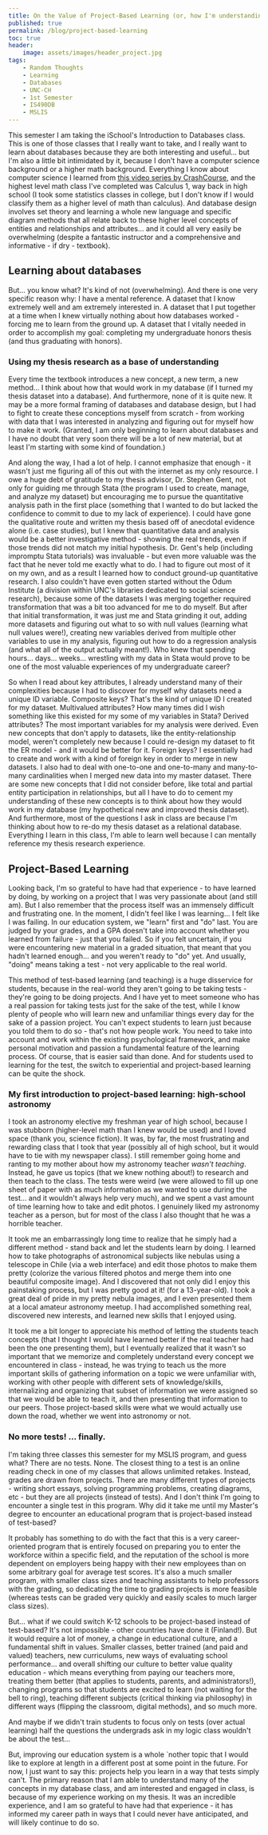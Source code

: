 ```yaml
---
title: On the Value of Project-Based Learning (or, how I'm understanding databases)
published: true
permalink: /blog/project-based-learning
toc: true
header:
    image: assets/images/header_project.jpg
tags:
    - Random Thoughts
    - Learning
    - Databases
    - UNC-CH
    - 1st Semester
    - IS490DB
    - MSLIS
---
```

This semester I am taking the iSchool's Introduction to Databases class. This is one of those classes that I really want to take, and I really want to learn about databases because they are both interesting and useful... but I'm also a little bit intimidated by it, because I don't have a computer science background or a higher math background. Everything I know about computer science I learned from [this video series by CrashCourse](https://www.youtube.com/watch?v=tpIctyqH29Q&list=PL8dPuuaLjXtNlUrzyH5r6jN9ulIgZBpdo), and the highest level math class I've completed was Calculus 1, way back in high school (I took some statistics classes in college, but I don't know if I would classify them as a higher level of math than calculus). And database design involves set theory and learning a whole new language and specific diagram methods that all relate back to these higher level concepts of entities and relationships and attributes... and it could all very easily be overwhelming (despite a fantastic instructor and a comprehensive and informative - if dry - textbook).

## Learning about databases

But... you know what? It's kind of not (overwhelming). And there is one very specific reason why: I have a mental reference. A dataset that I know extremely well and am extremely interested in. A dataset that I put together at a time when I knew virtually nothing about how databases worked - forcing me to learn from the ground up. A dataset that I vitally needed in order to accomplish my goal: completing my undergraduate honors thesis (and thus graduating with honors).

### Using my thesis research as a base of understanding

Every time the textbook introduces a new concept, a new term, a new  method... I think about how that would work in my database (if I turned my thesis dataset into a database). And furthermore, none of it is quite new. It may be a more formal framing of databases and database design, but I had to fight to create these conceptions myself from scratch - from working with data that I was interested in analyzing and figuring out for myself how to make it work. (Granted, I am only beginning to learn about databases and I have no doubt that very soon there will be a lot of new material, but at least I'm starting with some kind of foundation.)

And along the way, I had a lot of help. I cannot emphasize that enough - it wasn't just me figuring all of this out with the internet as my only resource. I owe a huge debt of gratitude to my thesis advisor, Dr. Stephen Gent, not only for guiding me through Stata (the program I used to create, manage, and analyze my dataset) but encouraging me to pursue the quantitative analysis path in the first place (something that I wanted to do but lacked the confidence to commit to due to my lack of experience). I could have gone the qualitative route and written my thesis based off of anecdotal evidence alone (i.e. case studies), but I knew that quantitative data and analysis would be a better investigative method - showing the real trends, even if those trends did not match my initial hypothesis. Dr. Gent's help (including impromptu Stata tutorials) was invaluable - but even more valuable was the fact that he never told me exactly what to do. I had to figure out most of it on my own, and as a result I learned how to conduct ground-up quantitative research. I also couldn't have even gotten started without the Odum Institute (a division within UNC's libraries dedicated to social science research), because some of the datasets I was merging together required transformation that was a bit too advanced for me to do myself. But after that initial transformation, it was just me and Stata grinding it out, adding more datasets and figuring out what to so with null values (learning what null values were!), creating new variables derived from multiple other variables to use in my analysis, figuring out how to do a regression analysis (and what all of the output actually meant!). Who knew that spending hours... days... weeks... wrestling with my data in Stata would prove to be one of the most valuable experiences of my undergraduate career?

So when I read about key attributes, I already understand many of their complexities because I had to discover for myself why datasets need a unique ID variable. Composite keys? That's the kind of unique ID I created for my dataset. Multivalued attributes? How many times did I wish something like this existed for my some of my variables in Stata? Derived attributes? The most important variables for my analysis were derived. Even new concepts that don't apply to datasets, like the entity-relationship model, weren't completely new because I could re-design my dataset to fit the ER model - and it would be better for it. Foreign keys? I essentially had to create and work with a kind of foreign key in order to merge in new datasets. I also had to deal with one-to-one and one-to-many and many-to-many cardinalities when I merged new data into my master dataset. There are some new concepts that I did not consider before, like total and partial entity participation in relationships, but all I have to do to cement my understanding of these new concepts is to think about how they would work in my database (my hypothetical new and improved thesis dataset). And furthermore, most of the questions I ask in class are because I'm thinking about how to re-do my thesis dataset as a relational database. Everything I learn in this class, I'm able to learn well because I can mentally reference my thesis research experience.

## Project-Based Learning

Looking back, I'm so grateful to have had that experience - to have learned by doing, by working on a project that I was very passionate about (and still am). But I also remember that the process itself was an immensely difficult and frustrating one. In the moment, I didn't feel like I was learning... I felt like I was failing. In our education system, we "learn" first and "do" last. You are judged by your grades, and a GPA doesn't take into account whether you learned from failure - just that you failed. So if you felt uncertain, if you were encountering new material in a graded situation, that meant that you hadn't learned enough... and you weren't ready to "do" yet. And usually, "doing" means taking a test - not very applicable to the real world.

This method of test-based learning (and teaching) is a huge disservice for students, because in the real-world they aren't going to be taking tests - they're going to be doing projects. And I have yet to meet someone who has a real passion for taking tests just for the sake of the test, while I know plenty of people who will learn new and unfamiliar things every day for the sake of a passion project. You can't expect students to learn just because you told them to do so - that's not how people work. You need to take into account and work within the existing psychological framework, and make personal motivation and passion a fundamental feature of the learning process. Of course, that is easier said than done. And for students used to learning for the test, the switch to experiential and project-based learning can be quite the shock.

### My first introduction to project-based learning: high-school astronomy

I took an astronomy elective my freshman year of high school, because I was stubborn (higher-level math than I knew would be used) and I loved space (thank you, science fiction). It was, by far, the most frustrating and rewarding class that I took that year (possibly all of high school, but it would have to tie with my newspaper class). I still remember going home and ranting to my mother about how my astronomy teacher *wasn't teaching*. Instead, he gave us topics (that we knew nothing about!) to research and then teach to the class. The tests were weird (we were allowed to fill up one sheet of paper with as much information as we wanted to use during the test... and it wouldn't always help very much), and we spent a vast amount of time learning how to take and edit photos. I genuinely liked my astronomy teacher as a person, but for most of the class I also thought that he was a horrible teacher.

It took me an embarrassingly long time to realize that he simply had a different method - stand back and let the students learn by doing. I learned how to take photographs of astronomical subjects like nebulas using a telescope in Chile (via a web interface) and edit those photos to make them pretty (colorize the various filtered photos and merge them into one beautiful composite image). And I discovered that not only did I enjoy this painstaking process, but I was pretty good at it! (for a 13-year-old). I took a great deal of pride in my pretty nebula images, and I even presented them at a local amateur astronomy meetup. I had accomplished something real, discovered new interests, and learned new skills that I enjoyed using.

It took me a bit longer to appreciate his method of letting the students teach concepts (that I thought I would have learned better if the real teacher had been the one presenting them), but I eventually realized that it wasn't so important that we memorize and completely understand every concept we encountered in class - instead, he was trying to teach us the more important skills of gathering information on a topic we were unfamiliar with, working with other people with different sets of knowledge/skills, internalizing and organizing that subset of information we were assigned so that we would be able to teach it, and then presenting that information to our peers. Those project-based skills were what we would actually use down the road, whether we went into astronomy or not.

### No more tests! ... finally.

I'm taking three classes this semester for my MSLIS program, and guess what? There are no tests. None. The closest thing to a test is an online reading check in one of my classes that allows unlimited retakes. Instead, grades are drawn from projects. There are many different types of projects - writing short essays, solving programming problems, creating diagrams, etc - but they are all projects (instead of tests). And I don't think I'm going to encounter a single test in this program. Why did it take me until my Master's degree to encounter an educational program that is project-based instead of test-based?

It probably has something to do with the fact that this is a very career-oriented program that is entirely focused on preparing you to enter the workforce within a specific field, and the reputation of the school is more dependent on employers being happy with their new employees than on some arbitrary goal for average test scores. It's also a much smaller program, with smaller class sizes and teaching assistants to help professors with the grading, so dedicating the time to grading projects is more feasible (whereas tests can be graded very quickly and easily scales to much larger class sizes).

But... what if we could switch K-12 schools to be project-based instead of test-based? It's not impossible - other countries have done it (Finland!). But it would require a lot of money, a change in educational culture, and a fundamental shift in values. Smaller classes, better trained (and paid and valued) teachers, new curriculums, new ways of evaluating school performance... and overall shifting our culture to better value quality education - which means everything from paying our teachers more, treating them better (that applies to students, parents, and administrators!), changing programs so that students are excited to learn (not waiting for the bell to ring), teaching different subjects (critical thinking via philosophy) in different ways (flipping the classroom, digital methods), and so much more.

And maybe if we didn't train students to focus only on tests (over actual learning) half the questions the undergrads ask in my logic class wouldn't be about the test...

But, improving our education system is a whole `nother topic that I would like to explore at length in a different post at some point in the future. For now, I just want to say this: projects help you learn in a way that tests simply can't. The primary reason that I am able to understand many of the concepts in my database class, and am interested and engaged in class, is because of my experience working on my thesis. It was an incredible experience, and I am so grateful to have had that experience - it has informed my career path in ways that I could never have anticipated, and will likely continue to do so.
